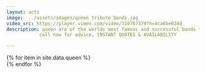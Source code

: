```yaml
---
layout: acts
image:  ../assets/images/queen tribute bands.jpg
video_src: https://player.vimeo.com/video/310767379?h=4ca6be024d
description: queen are of the worlds most famous and successful bands to come out of the uk and  freddie mercury lives on in these fantastic queen tribute acts. scotbase queen Tribute Acts emulate the English rock band who gave the anthems "We Will Rock You" and "We Are the Champions" to the world.one of the world's best-selling music bands, Queen received the Outstanding Contribution to British Music Award, were inducted into the Rock and Roll Hall of Fame, received the Ivor Novello Award for Outstanding Song Collection, and in 2018 they were presented the Grammy Lifetime Achievement Award. <hr>
            call now for advice, INSTANT QUOTES & AVAILABILITY

---
```


<div class="row mt-4 mb-4">
  {% for item in site.data.queen %}
    <div class="col-md-4 mb-5">
      <div class="card border-0 shadow h-100">
        <a href="/acts/{{ item.title | slugify }}">
          <img class="card-img-top" src="{{ item.image_src }}" alt="" />
        </a>
         <!-- <div class="card-body">
          <p class="card-text">{{ item.description }}</p>
        </div> -->
      </div>
    </div>
  {% endfor %}
</div>
